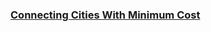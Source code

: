 ### [Connecting Cities With Minimum Cost](https://leetcode.com/problems/connecting-cities-with-minimum-cost)


